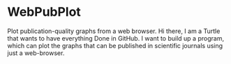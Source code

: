 # WebPubPlot
Plot publication-quality graphs from a web browser.
Hi there,
I am a Turtle that wants to have everything Done in GitHub. I want to build up a program, which can plot the graphs that can be published in scientific journals using just a web-browser.  
